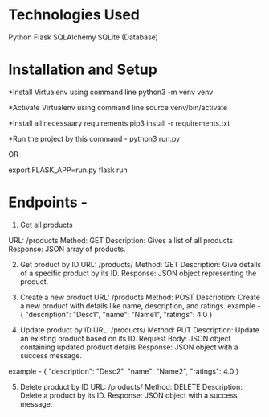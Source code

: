 # Technologies Used
Python
Flask
SQLAlchemy
SQLite (Database)

# Installation and Setup
*Install Virtualenv using command line
python3 -m venv venv

*Activate Virtualenv using command line
source venv/bin/activate

*Install all necessaary requirements
pip3 install -r requirements.txt


*Run the project by this command -
python3 run.py 

OR

export FLASK_APP=run.py
flask run

# Endpoints - 
1. Get all products

URL: /products
Method: GET
Description: Gives a list of all products.
Response: JSON array of products.

2. Get product by ID
URL: /products/<id>
Method: GET
Description: Give details of a specific product by its ID.
Response: JSON object representing the product.

3. Create a new product
URL: /products
Method: POST
Description: Create a new product with details like name, description, and ratings.
example - 
        {
            "description": "Desc1",
            "name": "Name1",
            "ratings": 4.0
        }

4. Update product by ID
URL: /products/<id>
Method: PUT
Description: Update an existing product based on its ID.
Request Body: JSON object containing updated product details
Response: JSON object with a success message.

example -
        {
            "description": "Desc2",
            "name": "Name2",
            "ratings": 4.0
        }

5. Delete product by ID
URL: /products/<id>
Method: DELETE
Description: Delete a product by its ID.
Response: JSON object with a success message.
